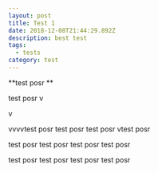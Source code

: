 ```yaml
---
layout: post
title: Test 1
date: 2018-12-08T21:44:29.892Z
description: best test
tags:
  - tests
category: test
---
```

**test posr **

test posr v

v

vvvvtest posr test posr test posr vtest posr 

test posr test posr test posr test posr 



test posr test posr test posr test posr
